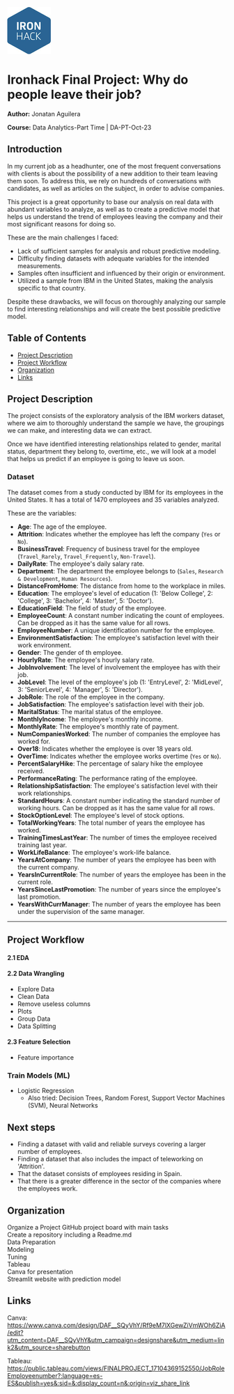 ![IronHack Logo](IronHackimage.png "IronHack Logo")

# Ironhack Final Project: Why do people leave their job?


**Author:** Jonatan Aguilera

**Course:** Data Analytics-Part Time | DA-PT-Oct-23 


## Introduction

In my current job as a headhunter, one of the most frequent conversations with clients is about the possibility of a new addition to their team leaving them soon. To address this, we rely on hundreds of conversations with candidates, as well as articles on the subject, in order to advise companies.

This project is a great opportunity to base our analysis on real data with abundant variables to analyze, as well as to create a predictive model that helps us understand the trend of employees leaving the company and their most significant reasons for doing so.

These are the main challenges I faced:
- Lack of sufficient samples for analysis and robust predictive modeling.
- Difficulty finding datasets with adequate variables for the intended measurements.
- Samples often insufficient and influenced by their origin or environment.
- Utilized a sample from IBM in the United States, making the analysis specific to that country.

Despite these drawbacks, we will focus on thoroughly analyzing our sample to find interesting relationships and will create the best possible predictive model.

## Table of Contents

- [Project Description](#project-description)
- [Project Workflow](#project-workflow)
- [Organization](#organization)
- [Links](#links)

## Project Description

The project consists of the exploratory analysis of the IBM workers dataset, where we aim to thoroughly understand the sample we have, the groupings we can make, and interesting data we can extract.

Once we have identified interesting relationships related to gender, marital status, department they belong to, overtime, etc., we will look at a model that helps us predict if an employee is going to leave us soon.



### Dataset

The dataset comes from a study conducted by IBM for its employees in the United States. It has a total of 1470 employees and 35 variables analyzed.

These are the variables:

- **Age**: The age of the employee.
- **Attrition**: Indicates whether the employee has left the company (`Yes` or `No`).
- **BusinessTravel**: Frequency of business travel for the employee (`Travel_Rarely`, `Travel_Frequently`, `Non-Travel`).
- **DailyRate**: The employee's daily salary rate.
- **Department**: The department the employee belongs to (`Sales`, `Research & Development`, `Human Resources`).
- **DistanceFromHome**: The distance from home to the workplace in miles.
- **Education**: The employee's level of education (1: 'Below College', 2: 'College', 3: 'Bachelor', 4: 'Master', 5: 'Doctor').
- **EducationField**: The field of study of the employee.
- **EmployeeCount**: A constant number indicating the count of employees. Can be dropped as it has the same value for all rows.
- **EmployeeNumber**: A unique identification number for the employee.
- **EnvironmentSatisfaction**: The employee's satisfaction level with their work environment.
- **Gender**: The gender of th
 employee.
- **HourlyRate**: The employee's hourly salary rate.
- **JobInvolvement**: The level of involvement the employee has with their job.
- **JobLevel**: The level of the employee's job (1: 'EntryLevel', 2: 'MidLevel', 3: 'SeniorLevel', 4: 'Manager', 5: 'Director').
- **JobRole**: The role of the employee in the company.
- **JobSatisfaction**: The employee's satisfaction level with their job.
- **MaritalStatus**: The marital status of the employee.
- **MonthlyIncome**: The employee's monthly income.
- **MonthlyRate**: The employee's monthly rate of payment.
- **NumCompaniesWorked**: The number of companies the employee has worked for.
- **Over18**: Indicates whether the employee is over 18 years old.
- **OverTime**: Indicates whether the employee works overtime (`Yes` or `No`).
- **PercentSalaryHike**: The percentage of salary hike the employee received.
- **PerformanceRating**: The performance rating of the employee.
- **RelationshipSatisfaction**: The employee's satisfaction level with their work relationships.
- **StandardHours**: A constant number indicating the standard number of working hours. Can be dropped as it has the same value for all rows.
- **StockOptionLevel**: The employee's level of stock options.
- **TotalWorkingYears**: The total number of years the employee has worked.
- **TrainingTimesLastYear**: The number of times the employee received training last year.
- **WorkLifeBalance**: The employee's work-life balance.
- **YearsAtCompany**: The number of years the employee has been with the current company.
- **YearsInCurrentRole**: The number of years the employee has been in the current role.
- **YearsSinceLastPromotion**: The number of years since the employee's last promotion.
- **YearsWithCurrManager**: The number of years the employee has been under the supervision of the same manager.


---


## Project Workflow

#### 2.1 EDA

#### 2.2 Data Wrangling

- Explore Data
- Clean Data
- Remove useless columns
- Plots
- Group Data
- Data Splitting

#### 2.3 Feature Selection

- Feature importance

### Train Models (ML)

- Logistic Regression
  - Also tried: Decision Trees, Random Forest, Support Vector Machines (SVM), Neural Networks

## Next steps
- Finding a dataset with valid and reliable surveys covering a larger number of employees.
- Finding a dataset that also includes the impact of teleworking on 'Attrition'.
- That the dataset consists of employees residing in Spain.
- That there is a greater difference in the sector of the companies where the employees work.

## Organization

 Organize a Project GitHub project board with main tasks  
 Create a repository including a Readme.md  
 Data Preparation  
 Modeling  
 Tuning  
 Tableau  
 Canva for presentation  
 Streamlit website with prediction model

## Links

Canva: https://www.canva.com/design/DAF__SQyVhY/Rf9eM7lXGewZiVmWOh6ZiA/edit?utm_content=DAF__SQyVhY&utm_campaign=designshare&utm_medium=link2&utm_source=sharebutton  

Tableau: https://public.tableau.com/views/FINALPROJECT_17104369152550/JobRoleEmployeenumber?:language=es-ES&publish=yes&:sid=&:display_count=n&:origin=viz_share_link
